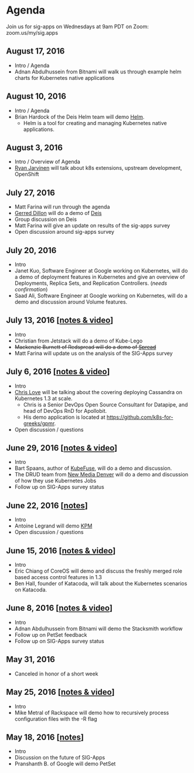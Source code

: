 # Agenda
Join us for sig-apps on Wednesdays at 9am PDT on Zoom: zoom.us/my/sig.apps

## August 17, 2016
* Intro / Agenda
* Adnan Abdulhussein from Bitnami will walk us through example helm charts for Kubernetes native applications

## August 10, 2016
* Intro / Agenda
* Brian Hardock of the Deis Helm team will demo [Helm](www.github.com/kubernetes/helm).
  * Helm is a tool for creating and managing Kubernetes native applications.

## August 3, 2016
* Intro / Overview of Agenda
* [Ryan Jarvinen](https://twitter.com/ryanj?lang=en) will talk about k8s extensions, upstream development, OpenShift

## July 27, 2016
* Matt Farina will run through the agenda
* [Gerred Dillon](https://twitter.com/justicefries) will do a demo of [Deis](https://deis.com/)
* Group discussion on Deis
* Matt Farina will give an update on results of the sig-apps survey
* Open discussion around sig-apps survey

## July 20, 2016
* Intro
* Janet Kuo, Software Engineer at Google working on Kubernetes, will do a demo of deployment features in Kubernetes and give an overview of Deployments, Replica Sets, and Replication Controllers. (*needs confirmation*)
* Saad Ali, Software Engineer at Google working on Kubernetes, will do a demo and discussion around Volume features.

## July 13, 2016 [[notes & video](minutes/2016-07-13.md)]
* Intro
* Christian from Jetstack will do a demo of Kube-Lego
* ~~Mackenzie Burnett of Redspread will do a demo of [Spread](https://github.com/redspread/spread)~~
* Matt Farina will update us on the analysis of the SIG-Apps survey

## July 6, 2016 [[notes & video](minutes/2016-07-06.md)]
* Intro
* [Chris Love](https://twitter.com/chrislovecnm) will be talking about the covering deploying Cassandra on Kubernetes 1.3 at scale.
  * Chris is a Senior DevOps Open Source Consultant for Datapipe, and head of DevOps RnD for Apollobit.
  * His demo application is located at https://github.com/k8s-for-greeks/gpmr.
* Open discussion / questions

## June 29, 2016 [[notes & video](minutes/2016-06-29.md)]
* Intro
* Bart Spaans, author of [KubeFuse](https://github.com/opencredo/kubefuse/), will do a demo and discussion.
* The DRUD team from [New Media Denver](https://www.newmediadenver.com/) will do a demo and discussion of how they use Kubernetes Jobs
* Follow up on SIG-Apps survey status

## June 22, 2016 [[notes](minutes/2016-06-22.md)]
* Intro
* Antoine Legrand will demo [KPM](https://github.com/kubespray/kpm)
* Open discussion / questions

## June 15, 2016 [[notes & video](minutes/2016-06-15.md)]
* Intro
* Eric Chiang of CoreOS will demo and discuss the freshly merged role based access control features in 1.3
* Ben Hall, founder of Katacoda, will talk about the Kubernetes scenarios on Katacoda.

## June 8, 2016 [[notes & video](minutes/2016-06-08.md)]
* Intro
* Adnan Abdulhussein from Bitnami will demo the Stacksmith workflow
* Follow up on PetSet feedback
* Follow up on SIG-Apps survey status

## May 31, 2016
* Canceled in honor of a short week

## May 25, 2016 [[notes & video](https://github.com/kubernetes/community/blob/master/sig-apps/minutes/2016-05-25.md)]
* Intro
* Mike Metral of Rackspace will demo how to recursively process configuration files with the -R flag

## May 18, 2016 [[notes](https://github.com/kubernetes/community/blob/master/sig-apps/minutes/2016-05-18.md)]
* Intro
* Discussion on the future of SIG-Apps
* Pranshanth B. of Google will demo PetSet
